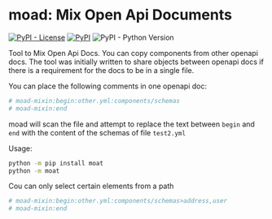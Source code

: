 # moad: Mix Open Api Documents

[![PyPI - License](https://img.shields.io/pypi/l/moad)](https://pypi.org/project/moad/)
[![PyPI](https://img.shields.io/pypi/v/moad)](https://pypi.org/project/moad/)
![PyPI - Python Version](https://img.shields.io/pypi/pyversions/moad)

Tool to Mix Open Api Docs. You can copy components from other openapi docs. 
The tool was initially written to share objects between openapi docs if there is a requirement for the docs to be in a single file.

You can place the following comments in one openapi doc:
```yaml
# moad-mixin:begin:other.yml:components/schemas
# moad-mixin:end
```

moad will scan the file and attempt to replace the text between `begin` and `end` with the content of the schemas of file `test2.yml`

Usage:
```bash
python -m pip install moat
python -m moat

```

Cou can only select certain elements from a path
```yaml
# moad-mixin:begin:other.yml:components/schemas>address,user
# moad-mixin:end

```
